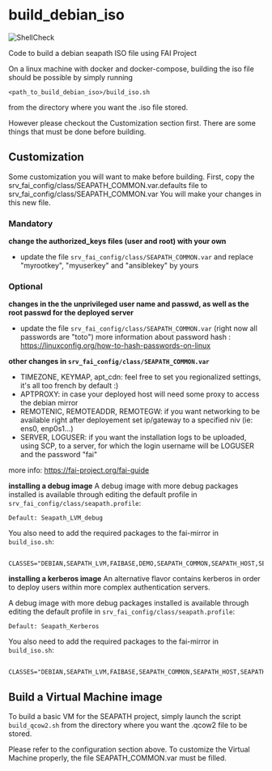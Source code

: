 # build_debian_iso

![ShellCheck](https://github.com/seapath/build_debian_iso/actions/workflows/shellcheck.yml/badge.svg)

Code to build a debian seapath ISO file using FAI Project

On a linux machine with docker and docker-compose, building the iso file should be possible by simply running
```
<path_to_build_debian_iso>/build_iso.sh
```

from the directory where you want the .iso file stored.

However please checkout the Customization section first. There are some things that must be done before building.

## Customization
Some customization you will want to make before building.
First, copy the srv_fai_config/class/SEAPATH_COMMON.var.defaults file to srv_fai_config/class/SEAPATH_COMMON.var
You will make your changes in this new file.

### Mandatory
**change the authorized_keys files (user and root) with your own**
* update the file `srv_fai_config/class/SEAPATH_COMMON.var` and replace "myrootkey", "myuserkey"  and "ansiblekey" by yours

### Optional
**changes in the the unprivileged user name and passwd, as well as the root passwd for the deployed server**
* update the file `srv_fai_config/class/SEAPATH_COMMON.var` (right now all passwords are "toto")
more information about password hash : https://linuxconfig.org/how-to-hash-passwords-on-linux

**other changes in `srv_fai_config/class/SEAPATH_COMMON.var`**
* TIMEZONE, KEYMAP, apt_cdn: feel free to set you regionalized settings, it's all too french by default :)
* APTPROXY: in case your deployed host will need some proxy to access the debian mirror
* REMOTENIC, REMOTEADDR, REMOTEGW: if you want networking to be available right after deployement set ip/gateway to a specified niv (ie: ens0, enp0s1...)
* SERVER, LOGUSER: if you want the installation logs to be uploaded, using SCP, to a server, for which the login username will be LOGUSER and the password "fai"

more info: https://fai-project.org/fai-guide

**installing a debug image**
A debug image with more debug packages installed is available through editing
the default profile in `srv_fai_config/class/seapath.profile`:

```
Default: Seapath_LVM_debug
```

You also need to add the required packages to the fai-mirror in `build_iso.sh`:
```
    CLASSES="DEBIAN,SEAPATH_LVM,FAIBASE,DEMO,SEAPATH_COMMON,SEAPATH_HOST,SEAPATH_NOLVM,GRUB_EFI,SEAPATH_DBG"
```

**installing a kerberos image**
An alternative flavor contains kerberos in order to deploy users within more
complex authentication servers.

A debug image with more debug packages installed is available through editing
the default profile in `srv_fai_config/class/seapath.profile`:

```
Default: Seapath_Kerberos
```

You also need to add the required packages to the fai-mirror in `build_iso.sh`:
```
    CLASSES="DEBIAN,SEAPATH_LVM,FAIBASE,SEAPATH_COMMON,SEAPATH_HOST,SEAPATH_NOLVM,GRUB_EFI,KERBEROS"
```

## Build a Virtual Machine image

To build a basic VM for the SEAPATH project, simply launch the script `build_qcow2.sh` from the directory where you want the .qcow2 file to be stored.

Please refer to the configuration section above. To customize the Virtual Machine properly, the file SEAPATH_COMMON.var must be filled.
